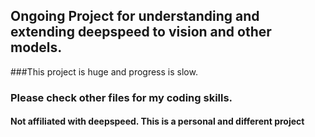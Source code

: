 ## Ongoing Project for understanding and extending deepspeed to vision and other models. 
###This project is huge and progress is slow.
### Please check other files for my coding skills.




#### Not affiliated with deepspeed. This is a personal and different project
